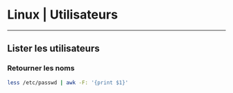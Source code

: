 # Linux | Utilisateurs

***

## Lister les utilisateurs

### Retourner les noms

```bash
less /etc/passwd | awk -F: '{print $1}'
```

